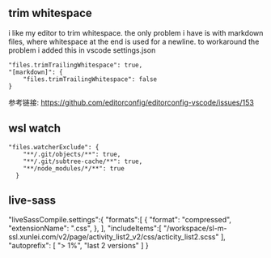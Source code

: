 ## trim whitespace
i like my editor to trim whitespace.
the only problem i have is with markdown files, where whitespace at the end is used for a newline.
to workaround the problem i added this in vscode settings.json

    "files.trimTrailingWhitespace": true,
    "[markdown]": {
        "files.trimTrailingWhitespace": false
    }

参考链接: https://github.com/editorconfig/editorconfig-vscode/issues/153

## wsl watch
```
"files.watcherExclude": {
    "**/.git/objects/**": true,
    "**/.git/subtree-cache/**": true,
    "**/node_modules/*/**": true
  }
```

## live-sass
  "liveSassCompile.settings":{
    "formats":[
        {
            "format": "compressed",
            "extensionName": ".css",
        },
    ],
    "includeItems":[
      "/workspace/sl-m-ssl.xunlei.com/v2/page/activity_list2_v2/css/acticity_list2.scss"
    ],
    "autoprefix": [
      "> 1%",
      "last 2 versions"
    ]
  }